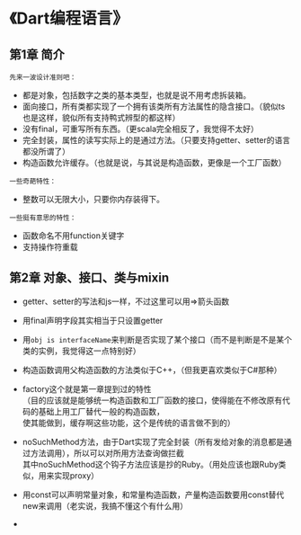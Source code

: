 # 《Dart编程语言》
## 第1章 简介
```
先来一波设计准则吧：
```
* 都是对象，包括数字之类的基本类型，也就是说不用考虑拆装箱。
* 面向接口，所有类都实现了一个拥有该类所有方法属性的隐含接口。（貌似ts也是这样，貌似所有支持鸭式辨型的都这样）
* 没有final，可重写所有东西。（更scala完全相反了，我觉得不太好）
* 完全封装，属性的读写实际上的是通过方法。（只要支持getter、setter的语言都没所谓了）
* 构造函数允许缓存。（也就是说，与其说是构造函数，更像是一个工厂函数）

```
一些奇葩特性：
```
* 整数可以无限大小，只要你内存装得下。

```
一些挺有意思的特性：
```
* 函数命名不用function关键字
* 支持操作符重载

## 第2章 对象、接口、类与mixin
* getter、setter的写法和js一样，不过这里可以用=>箭头函数

* 用final声明字段其实相当于只设置getter
* 用```obj is interfaceName```来判断是否实现了某个接口（而不是判断是不是某个类的实例，我觉得这一点特别好）
* 构造函数调用父构造函数的方法类似于C++，（但我更喜欢类似于C#那种）
* factory这个就是第一章提到过的特性<br>
（目的应该就是能够统一构造函数和工厂函数的接口，使得能在不修改原有代码的基础上用工厂替代一般的构造函数，<br>
使其能做到，缓存啊这些功能，这个是传统的语言做不到的）
* noSuchMethod方法，由于Dart实现了完全封装（所有发给对象的消息都是通过方法调用），所以可以对所用方法查询做拦截<br>
其中noSuchMethod这个钩子方法应该是抄的Ruby。（用处应该也跟Ruby类似，用来实现proxy）
* 用const可以声明常量对象，和常量构造函数，产量构造函数要用const替代new来调用（老实说，我搞不懂这个有什么用）
*